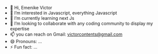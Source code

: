 - 👋 Hi, Emenike Victor
- 👀 I’m interested in Javascript, everything Javascript
- 🌱 I’m currently learning next Js
- 💞️ I’m looking to collaborate with any coding community to display my expertise
- 📫 you can reach on Gmail: victorcontents@gmail.com
- 😄 Pronouns: ...
- ⚡ Fun fact: ...

<!---
Solid-Victor/Solid-Victor is a ✨ special ✨ repository because its `README.md` (this file) appears on your GitHub profile.
You can click the Preview link to take a look at your changes.
--->
